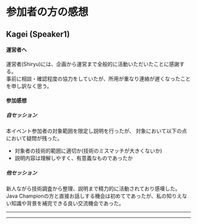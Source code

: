 # 参加者の方の感想

## Kagei (Speaker1)
#### 運営者へ
運営者(Shiryu)には、企画から運営まで全般的に活動いただいたことに感謝する。  
事前に相談・確認程度の協力をしていたが、所用が重なり連絡が遅くなったことを申し訳なく思う。  

#### 参加感想
##### 自セッション
本イベント参加者の対象範囲を限定し説明を行ったが、
対象において以下の点において疑問が残った。
* 対象者の技術的範囲に適切か(技術のミスマッチが大きくないか)
* 説明内容は理解しやすく、有意義なものであったか
##### 他セッション
新人ながら技術調査から整理、説明まで精力的に活動されており感嘆した。　　
Java Championの方と直接お話しする機会は初めてであったが、私の知りえない知識や背景を補完できる良い交流機会であった。  

---------------
---------------
